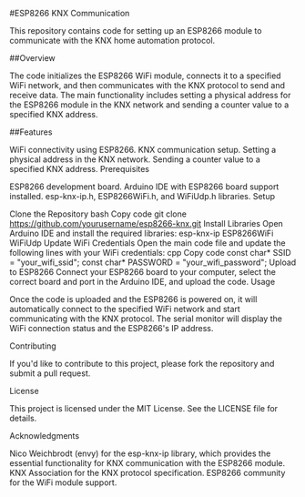#ESP8266 KNX Communication

This repository contains code for setting up an ESP8266 module to communicate with the KNX home automation protocol.

##Overview

The code initializes the ESP8266 WiFi module, connects it to a specified WiFi network, and then communicates with the KNX protocol to send and receive data. The main functionality includes setting a physical address for the ESP8266 module in the KNX network and sending a counter value to a specified KNX address.

##Features

WiFi connectivity using ESP8266.
KNX communication setup.
Setting a physical address in the KNX network.
Sending a counter value to a specified KNX address.
Prerequisites

ESP8266 development board.
Arduino IDE with ESP8266 board support installed.
esp-knx-ip.h, ESP8266WiFi.h, and WiFiUdp.h libraries.
Setup

Clone the Repository
bash
Copy code
git clone https://github.com/yourusername/esp8266-knx.git
Install Libraries
Open Arduino IDE and install the required libraries:
esp-knx-ip
ESP8266WiFi
WiFiUdp
Update WiFi Credentials
Open the main code file and update the following lines with your WiFi credentials:
cpp
Copy code
const char* SSID = "your_wifi_ssid";
const char* PASSWORD = "your_wifi_password";
Upload to ESP8266
Connect your ESP8266 board to your computer, select the correct board and port in the Arduino IDE, and upload the code.
Usage

Once the code is uploaded and the ESP8266 is powered on, it will automatically connect to the specified WiFi network and start communicating with the KNX protocol. The serial monitor will display the WiFi connection status and the ESP8266's IP address.

Contributing

If you'd like to contribute to this project, please fork the repository and submit a pull request.

License

This project is licensed under the MIT License. See the LICENSE file for details.

Acknowledgments

Nico Weichbrodt (envy) for the esp-knx-ip library, which provides the essential functionality for KNX communication with the ESP8266 module.
KNX Association for the KNX protocol specification.
ESP8266 community for the WiFi module support.
